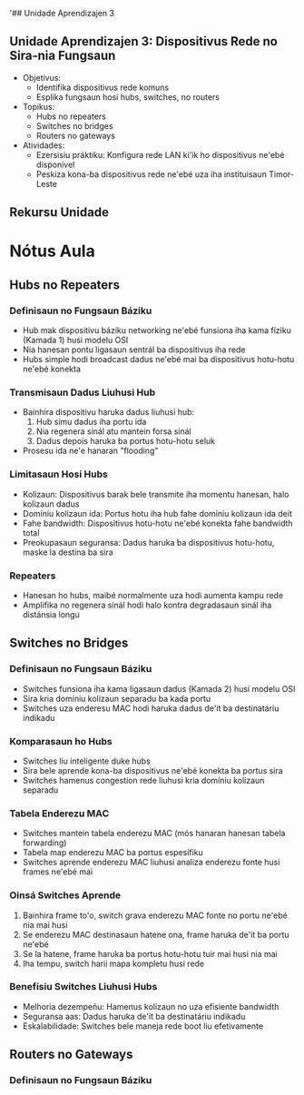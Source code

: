 '## Unidade Aprendizajen 3

## Unidade Aprendizajen 3: Dispositivus Rede no Sira-nia Fungsaun
- Objetivus:
  * Identifika dispositivus rede komuns
  * Esplika fungsaun hosi hubs, switches, no routers
- Topikus:
  * Hubs no repeaters
  * Switches no bridges
  * Routers no gateways
- Atividades:
  * Ezersisiu práktiku: Konfigura rede LAN ki'ik ho dispositivus ne'ebé disponivel
  * Peskiza kona-ba dispositivus rede ne'ebé uza iha instituisaun Timor-Leste

## Rekursu Unidade

# Nótus Aula

## Hubs no Repeaters

### Definisaun no Fungsaun Báziku
- Hub mak dispositivu báziku networking ne'ebé funsiona iha kama fíziku (Kamada 1) husi modelu OSI
- Nia hanesan pontu ligasaun sentrál ba dispositivus iha rede
- Hubs simple hodi broadcast dadus ne'ebé mai ba dispositivus hotu-hotu ne'ebé konekta

### Transmisaun Dadus Liuhusi Hub
- Bainhira dispositivu haruka dadus liuhusi hub:
  1. Hub simu dadus iha portu ida
  2. Nia regenera sinál atu mantein forsa sinál
  3. Dadus depois haruka ba portus hotu-hotu seluk
- Prosesu ida ne'e hanaran "flooding"

### Limitasaun Hosi Hubs
- Kolizaun: Dispositivus barak bele transmite iha momentu hanesan, halo kolizaun dadus
- Domíniu kolizaun ida: Portus hotu iha hub fahe domíniu kolizaun ida deit
- Fahe bandwidth: Dispositivus hotu-hotu ne'ebé konekta fahe bandwidth total
- Preokupasaun seguransa: Dadus haruka ba dispositivus hotu-hotu, maske la destina ba sira

### Repeaters
- Hanesan ho hubs, maibé normalmente uza hodi aumenta kampu rede
- Amplifika no regenera sinál hodi halo kontra degradasaun sinál iha distánsia longu

## Switches no Bridges

### Definisaun no Fungsaun Báziku
- Switches funsiona iha kama ligasaun dadus (Kamada 2) husi modelu OSI
- Sira kria domíniu kolizaun separadu ba kada portu
- Switches uza enderesu MAC hodi haruka dadus de'it ba destinatáriu indikadu

### Komparasaun ho Hubs
- Switches liu inteligente duke hubs
- Sira bele aprende kona-ba dispositivus ne'ebé konekta ba portus sira
- Switches hamenus congestion rede liuhusi kria domíniu kolizaun separadu

### Tabela Enderezu MAC
- Switches mantein tabela enderezu MAC (mós hanaran hanesan tabela forwarding)
- Tabela map enderezu MAC ba portus espesífiku
- Switches aprende enderezu MAC liuhusi analiza enderezu fonte husi frames ne'ebé mai

### Oinsá Switches Aprende
1. Bainhira frame to'o, switch grava enderezu MAC fonte no portu ne'ebé nia mai husi
2. Se enderezu MAC destinasaun hatene ona, frame haruka de'it ba portu ne'ebé
3. Se la hatene, frame haruka ba portus hotu-hotu tuir mai husi nia mai
4. Iha tempu, switch harii mapa kompletu husi rede

### Benefísiu Switches Liuhusi Hubs
- Melhoria dezempeñu: Hamenus kolizaun no uza efisiente bandwidth
- Seguransa aas: Dadus haruka de'it ba destinatáriu indikadu
- Eskalabilidade: Switches bele maneja rede boot liu efetivamente

## Routers no Gateways

### Definisaun no Fungsaun Báziku